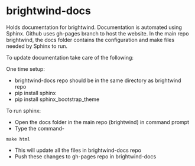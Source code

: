 # brightwind-docs
Holds documentation for brightwind. Documentation is
automated using Sphinx. Github uses gh-pages branch to host the website. In the main repo brightwind, the docs folder contains the configuration and make files needed by Sphinx to run.

To update documentation take care of
the following:

One time setup:
- brightwind-docs repo should be in the same directory as
brightwind repo
- pip install sphinx
- pip install sphinx_bootstrap_theme

To run sphinx:
- Open the docs folder in the main repo (brightwind) in 
command prompt
- Type the command-
```Code
make html
```
- This will update all the files in brightwind-docs repo
- Push these changes to gh-pages repo in brightwind-docs
